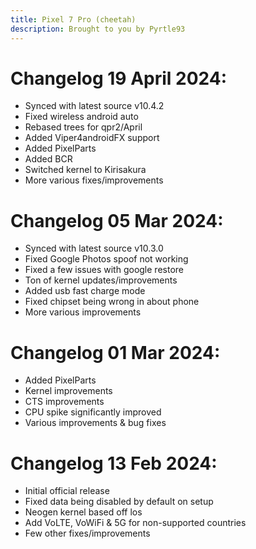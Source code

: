 ```yaml
---
title: Pixel 7 Pro (cheetah)
description: Brought to you by Pyrtle93
---
```


# Changelog 19 April 2024:

- Synced with latest source v10.4.2
- Fixed wireless android auto
- Rebased trees for qpr2/April
- Added Viper4androidFX support
- Added PixelParts
- Added BCR
- Switched kernel to Kirisakura
- More various fixes/improvements

# Changelog 05 Mar 2024:

- Synced with latest source v10.3.0
- Fixed Google Photos spoof not working
- Fixed a few issues with google restore
- Ton of kernel updates/improvements
- Added usb fast charge mode
- Fixed chipset being wrong in about phone
- More various improvements

# Changelog 01 Mar 2024:

- Added PixelParts
- Kernel improvements
- CTS improvements
- CPU spike significantly improved
- Various improvements & bug fixes

# Changelog 13 Feb 2024:

- Initial official release
- Fixed data being disabled by default on setup
- Neogen kernel based off los
- Add VoLTE, VoWiFi & 5G for non-supported countries
- Few other fixes/improvements
